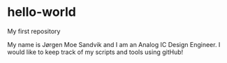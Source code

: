 # hello-world
My first repository

My name is Jørgen Moe Sandvik and I am an Analog IC Design Engineer. I would like to keep track of my scripts and tools using gitHub!

